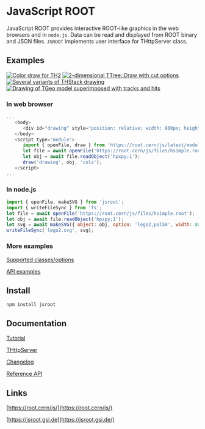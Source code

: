 # JavaScript ROOT

JavaScript ROOT provides interactive ROOT-like graphics in the web browsers and in `node.js`.
Data can be read and displayed from ROOT binary and JSON files.
`JSROOT` implements user interface for THttpServer class.

## Examples

[![Color draw for TH2](https://root.cern/js/files/img/th2.png)](https://root.cern/js/latest/?nobrowser&file=../files/hsimple.root&item=hpxpy;1&opt=colz)   [![2-dimensional TTree::Draw with cut options](https://root.cern/js/files/img/ttree.png)](https://root.cern/js/latest/?nobrowser&file=../files/hsimple.root&item=ntuple;1&opt=px:py::pz%3E4)    [![Several variants of THStack drawing](https://root.cern/js/files/img/thstack.png)](https://root.cern/js/latest/?nobrowser&file=../files/histpainter6.root&item=draw_hstack;1)   [![Drawing of TGeo model superimposed with tracks and hits](https://root.cern/js/files/img/geo_tracks.png)](https://root.cern/js/latest/?nobrowser&json=../files/geom/simple_alice.json.gz&file=../files/geom/tracks_hits.root&item=simple_alice.json.gz+tracks_hits.root/tracks;1+tracks_hits.root/hits;1)


### In web browser
```javascript
...
   <body>
      <div id="drawing" style="position: relative; width: 800px; height: 600px;"></div>
   </body>
   <script type='module'>
      import { openFile, draw } from 'https://root.cern/js/latest/modules/main.mjs';
      let file = await openFile('https://root.cern/js/files/hsimple.root');
      let obj = await file.readObject('hpxpy;1');
      draw('drawing', obj, 'colz');
   </script>
...
```

### In node.js
```javascript
import { openFile, makeSVG } from 'jsroot';
import { writeFileSync } from 'fs';
let file = await openFile('https://root.cern/js/files/hsimple.root');
let obj = await file.readObject('hpxpy;1');
let svg = await makeSVG({ object: obj, option: 'lego2,pal50', width: 800, height: 600 });
writeFileSync('lego2.svg', svg);
```

### More examples
[Supported classes/options](https://root.cern/js/latest/examples.htm)

[API examples](https://root.cern/js/latest/api.htm)


## Install
```
npm install jsroot
```


## Documentation
[Tutorial](docs/JSROOT.md)

[THttpServer](docs/HttpServer.md)

[Changelog](changes.md)

[Reference API](https://root.cern/js/latest/jsdoc/global.html)

## Links
[https://root.cern/js/](https://root.cern/js/)

[https://jsroot.gsi.de](https://jsroot.gsi.de/)
